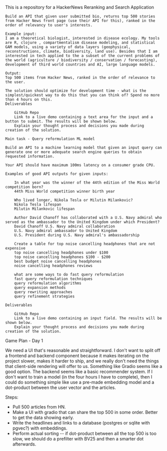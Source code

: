 This is a repository for a HackerNews Reranking and Search Application

```
Build an API that given user submitted bio, returns top 500 stories from Hacker News front page (use their API for this), ranked in the order of relevancy to user's interests.

Example input:
I am a theoretical biologist, interested in disease ecology. My tools are R, clojure , compartmentalism disease modeling, and statistical GAM models, using a variety of data layers (geophysical, reconstructions, climate, biodiversity, land use). Besides that I am interested in tech applied to the a subset of the current problems of the world (agriculture / biodiversity / conservation / forecasting), development of third world countries and AI, large language models.

Output:
Top 500 items from Hacker News, ranked in the order of relevance to the user.

The solution should optimize for development time - what is the simplest/quickest way to do this that you can think of? Spend no more than 4 hours on this.
Deliverables

    GitHub Repo
    Link to a live demo containing a text area for the input and a button to submit. The results will be shown below.
    Explain your thought process and decisions you made during creation of the solution.

Main task - Query reformulation ML model

Build an API to a machine learning model that given an input query can generate one or more adequate search engine queries to obtain requested information.

Your API should have maximum 100ms latency on a consumer grade CPU.

Examples of good API outputs for given inputs:

    In what year was the winner of the 44th edition of the Miss World competition born?
    44th Miss World competition winner birth year

    Who lived longer, Nikola Tesla or Milutin Milankovic?
    Nikola Tesla lifespan
    Milutin Milankovic lifespan

    Author David Chanoff has collaborated with a U.S. Navy admiral who served as the ambassador to the United Kingdom under which President?
    David Chanoff U.S. Navy admiral collaboration
    U.S. Navy admiral ambassador to United Kingdom
    U.S. President during U.S. Navy admiral's ambassadorship

    Create a table for top noise cancelling headphones that are not expensive
    top noise cancelling headphones under $100
    top noise cancelling headphones $100 - $200
    best budget noise cancelling headphones
    noise cancelling headphones reviews

    what are some ways to do fast query reformulation
    fast query reformulation techniques
    query reformulation algorithms
    query expansion methods
    query rewriting approaches
    query refinement strategies

Deliverables

    GitHub Repo
    Link to a live demo containing an input field. The results will be shown below.
    Explain your thought process and decisions you made during creation of the solution.
```

Game Plan - Day 1

We need a UI that's reasonable and straightforward.  I don't want to split off a frontend and backend component because it makes iterating on the project slower, makes it harder to ship, and we really don't need the things that client-side rendering will offer to us.  Something like Gradio seems like a good option.
The backend seems like a basic recommender system.  If I don't want to train a model (in the four hours I have to complete), then I could do something simple like use a pre-made embedding model and a dot-product between the user vector and the articles.

Steps:
- Pull 500 articles from HN.
- Make a UI with gradio that can share the top 500 in some order.  Better to get the data showing early.
- Write the headlines and links to a database (postgres or sqlite with pgvec?) with embeddings.
- Perform actual sorting -- if dot-product between all the top 500 is too slow, we should do a prefilter with BV25 and then a smarter dot afterwards.
